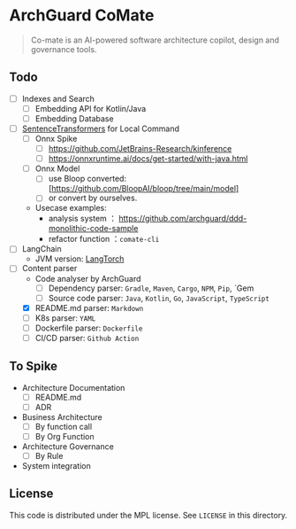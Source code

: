 # ArchGuard CoMate

> Co-mate is an AI-powered software architecture copilot, design and governance tools.

## Todo

- [ ] Indexes and Search
    - [ ] Embedding API for Kotlin/Java
    - [ ] Embedding Database
- [ ] [SentenceTransformers](https://huggingface.co/sentence-transformers) for Local Command
    - [ ] Onnx Spike
        - [ ] https://github.com/JetBrains-Research/kinference
        - [ ] https://onnxruntime.ai/docs/get-started/with-java.html
    - [ ] Onnx Model
        - [ ] use Bloop converted: [https://github.com/BloopAI/bloop/tree/main/model]
        - [ ] or convert by ourselves.
    - Usecase examples:
        - analysis system ： https://github.com/archguard/ddd-monolithic-code-sample
        - refactor function ：`comate-cli`
- [ ] LangChain
    - JVM version: [LangTorch](https://github.com/Knowly-ai/langtorch)
- [ ] Content parser
    - Code analyser by ArchGuard
        - [ ] Dependency parser: `Gradle`, `Maven`, `Cargo`, `NPM`, `Pip`, `Gem
        - [ ] Source code parser: `Java`, `Kotlin`, `Go`, `JavaScript`, `TypeScript`
    - [x] README.md parser: `Markdown`
    - [ ] K8s parser: `YAML`
    - [ ] Dockerfile parser: `Dockerfile`
    - [ ] CI/CD parser: `Github Action`

## To Spike

- Architecture Documentation
    - [ ] README.md
    - [ ] ADR
- Business Architecture
    - [ ] By function call
    - [ ] By Org Function
- Architecture Governance
    - [ ] By Rule
- System integration

License
---

This code is distributed under the MPL license. See `LICENSE` in this directory.
